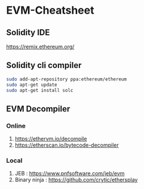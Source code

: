 # EVM-Cheatsheet

## Solidity IDE

https://remix.ethereum.org/

## Solidity cli compiler

```sh
sudo add-apt-repository ppa:ethereum/ethereum
sudo apt-get update
sudo apt-get install solc
```

## EVM Decompiler

### Online
1. https://ethervm.io/decompile
1. https://etherscan.io/bytecode-decompiler


### Local
1. JEB : https://www.pnfsoftware.com/jeb/evm
2. Binary ninja : https://github.com/crytic/ethersplay
